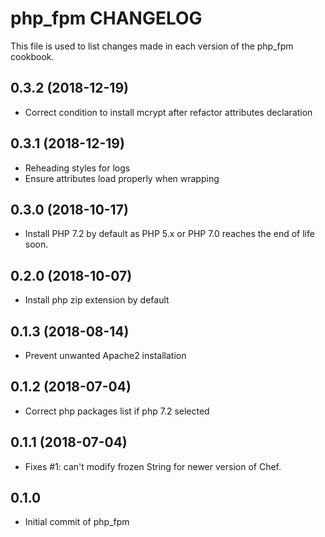 # php_fpm CHANGELOG

This file is used to list changes made in each version of the php_fpm cookbook.

## 0.3.2 (2018-12-19)

- Correct condition to install mcrypt after refactor attributes declaration

## 0.3.1 (2018-12-19)

- Reheading styles for logs
- Ensure attributes load properly when wrapping

## 0.3.0 (2018-10-17)

- Install PHP 7.2 by default as PHP 5.x or PHP 7.0 reaches the end of life soon.

## 0.2.0 (2018-10-07)

- Install php zip extension by default

## 0.1.3 (2018-08-14)

- Prevent unwanted Apache2 installation

## 0.1.2 (2018-07-04)

- Correct php packages list if php 7.2 selected

## 0.1.1 (2018-07-04)

- Fixes #1: can't modify frozen String for newer version of Chef.

## 0.1.0

- Initial commit of php_fpm
